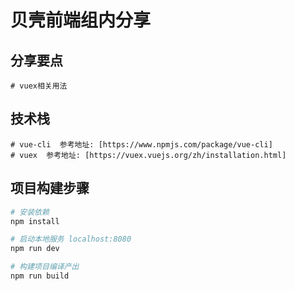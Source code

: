 # 贝壳前端组内分享

## 分享要点

```
# vuex相关用法
```

## 技术栈

```
# vue-cli  参考地址: [https://www.npmjs.com/package/vue-cli]
# vuex  参考地址: [https://vuex.vuejs.org/zh/installation.html]
```

## 项目构建步骤

``` bash
# 安装依赖
npm install

# 启动本地服务 localhost:8080
npm run dev

# 构建项目编译产出
npm run build
```
